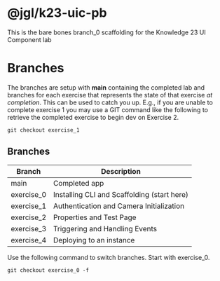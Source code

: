 @jgl/k23-uic-pb
===============================================
This is the bare bones branch_0 scaffolding for the Knowledge 23 UI Component lab

# Branches
The branches are setup with **main** containing the completed lab and branches for each exercise that represents the state of that exercise *at completion*.  This can be used to catch you up.  E.g., if you are unable to complete exercise 1 you may use a GIT command like the following to retrieve the completed exercise to begin dev on Exercise 2.  
```
git checkout exercise_1
```

## Branches
| Branch | Description |
|--------|-------------|
| main | Completed app |
| exercise_0 | Installing CLI and Scaffolding (start here) |
| exercise_1 | Authentication and Camera Initialization |
| exercise_2 | Properties and Test Page |
| exercise_3 | Triggering and Handling Events |
| exercise_4 | Deploying to an instance |

Use the following command to switch branches.  Start with exercise_0.
```
git checkout exercise_0 -f
```
